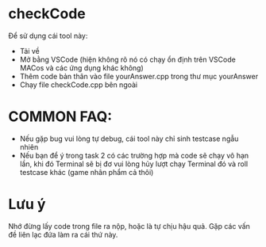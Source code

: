 # checkCode
  Để sử dụng cái tool này:
+ Tải về 
+ Mở bằng VSCode (hiện không rõ nó có chạy ổn định trên VSCode MACos và các ứng dụng khác không)
+ Thêm code bản thân vào file yourAnswer.cpp trong thư mục yourAnswer
+ Chạy file checkCode.cpp bên ngoài

# COMMON FAQ:
+ Nếu gặp bug vui lòng tự debug, cái tool này chỉ sinh testcase ngẫu nhiên
+ Nếu bạn để ý trong task 2 có các trường hợp mà code sẽ chạy vô hạn lần, khi đó Terminal sẽ bị đơ vui lòng hủy lượt chạy Terminal đó và roll testcase khác (game nhân phẩm cả thôi)

# Lưu ý
  Nhớ đừng lấy code trong file ra nộp, hoặc là tự chịu hậu quả.
  Gặp các vấn đề liên lạc đứa làm ra cái thứ này.
